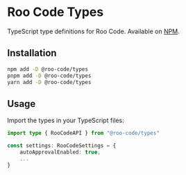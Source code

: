 # Roo Code Types

TypeScript type definitions for Roo Code. Available on [NPM](https://www.npmjs.com/package/@roo-code/types).

## Installation

```bash
npm add -D @roo-code/types
pnpm add -D @roo-code/types
yarn add -D @roo-code/types
```

## Usage

Import the types in your TypeScript files:

```typescript
import type { RooCodeAPI } from "@roo-code/types"

const settings: RooCodeSettings = {
	autoApprovalEnabled: true,
	...
}
```
